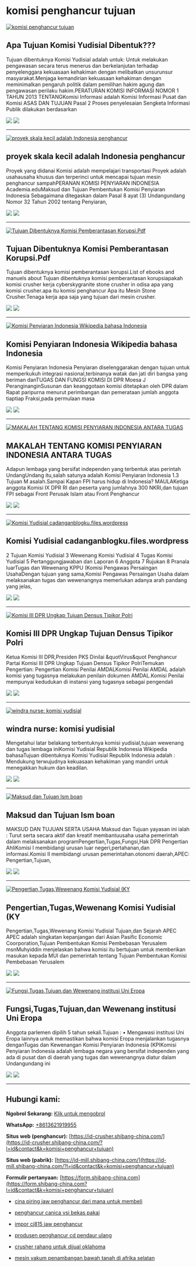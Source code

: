 # komisi penghancur tujuan

<a href="https://swt.shibang-china.com/?l=id&img&k=komisi+penghancur+tujuan" target="_blank">![komisi penghancur tujuan](http://static.shibang-china.com/all-800x300/1385.jpg)</a>

## Apa Tujuan Komisi Yudisial Dibentuk???
Tujuan dibentuknya Komisi Yudisial adalah untuk: Untuk melakukan pengawasan secara terus menerus dan berkelanjutan terhadap penyelenggara kekuasaan kehakiman dengan melibatkan unsurunsur masyarakat.Menjaga kemandirian kekuasaan kehakiman dengan meminimalkan pengaruh politik dalam pemilihan hakim agung dan pengawasan perilaku hakim.PERATURAN KOMISI INFORMASI NOMOR 1 TAHUN 2013 TENTANGKomisi Informasi adalah Komisi Informasi Pusat dan Komisi ASAS DAN TUJUAN Pasal 2 Proses penyelesaian Sengketa Informasi Publik dilakukan berdasarkan


<a href="https://whatsapp.shibangsoft.com/WhatsApp.php" target="_blank" title="WhatsApp">![](http://static.shibang-china.com/icon/whatsapp.png)</a> <a href="https://swt.shibang-china.com/?l=id&icon&k=komisi+penghancur+tujuan" target="_blank">![](http://static.shibang-china.com/icon/chat-id.png)</a>

---

<a href="https://swt.shibang-china.com/?l=id&img&k=komisi+penghancur+tujuan" target="_blank">![proyek skala kecil adalah Indonesia penghancur](http://static.shibang-china.com/all-800x300/1357.jpg)</a>

## proyek skala kecil adalah Indonesia penghancur
Proyek yang didanai Komisi adalah mempelajari transportasi Proyek adalah usahausaha khusus dan terperinci untuk mencapai tujuan mesin penghancur sampahPERANAN KOMISI PENYIARAN INDONESIA Academia.eduMaksud dan Tujuan Pembentukan Komisi Penyiaran Indonesia Sebagaimana ditegaskan dalam Pasal 8 ayat (3) Undangundang Nomor 32 Tahun 2002 tentang Penyiaran,


<a href="https://whatsapp.shibangsoft.com/WhatsApp.php" target="_blank" title="WhatsApp">![](http://static.shibang-china.com/icon/whatsapp.png)</a> <a href="https://swt.shibang-china.com/?l=id&icon&k=komisi+penghancur+tujuan" target="_blank">![](http://static.shibang-china.com/icon/chat-id.png)</a>

---

<a href="https://swt.shibang-china.com/?l=id&img&k=komisi+penghancur+tujuan" target="_blank">![Tujuan Dibentuknya Komisi Pemberantasan Korupsi.Pdf](http://static.shibang-china.com/all-800x300/393.jpg)</a>

## Tujuan Dibentuknya Komisi Pemberantasan Korupsi.Pdf
Tujuan dibentuknya komisi pemberantasan korupsi.List of ebooks and manuels about Tujuan dibentuknya komisi pemberantasan korupsiapakah komisi crusher kerja cyberskygranite stone crusher in odisa apa yang komisi crusher.apa itu komisi penghancur Apa itu Mesin Stone Crusher.Tenaga kerja apa saja yang tujuan dari mesin crusher.


<a href="https://whatsapp.shibangsoft.com/WhatsApp.php" target="_blank" title="WhatsApp">![](http://static.shibang-china.com/icon/whatsapp.png)</a> <a href="https://swt.shibang-china.com/?l=id&icon&k=komisi+penghancur+tujuan" target="_blank">![](http://static.shibang-china.com/icon/chat-id.png)</a>

---

<a href="https://swt.shibang-china.com/?l=id&img&k=komisi+penghancur+tujuan" target="_blank">![Komisi Penyiaran Indonesia Wikipedia bahasa Indonesia](http://static.shibang-china.com/all-800x300/709.jpg)</a>

## Komisi Penyiaran Indonesia Wikipedia bahasa Indonesia
Komisi Penyiaran Indonesia Penyiaran diselenggarakan dengan tujuan untuk memperkukuh integrasi nasional,terbinanya watak dan jati diri bangsa yang beriman danTUGAS DAN FUNGSI KOMISI DI DPR Moesa J PeranginanginSusunan dan keanggotaan komisi ditetapkan oleh DPR dalam Rapat paripurna menurut perimbangan dan pemerataan jumlah anggota tiaptiap Fraksi,pada permulaan masa


<a href="https://whatsapp.shibangsoft.com/WhatsApp.php" target="_blank" title="WhatsApp">![](http://static.shibang-china.com/icon/whatsapp.png)</a> <a href="https://swt.shibang-china.com/?l=id&icon&k=komisi+penghancur+tujuan" target="_blank">![](http://static.shibang-china.com/icon/chat-id.png)</a>

---

<a href="https://swt.shibang-china.com/?l=id&img&k=komisi+penghancur+tujuan" target="_blank">![MAKALAH TENTANG KOMISI PENYIARAN INDONESIA ANTARA TUGAS](http://static.shibang-china.com/all-800x300/748.jpg)</a>

## MAKALAH TENTANG KOMISI PENYIARAN INDONESIA ANTARA TUGAS
Adapun lembaga yang bersifat independen yang terbentuk atas perintah UndangUndang itu,salah satunya adalah Komisi Penyiaran Indonesia 1.3 Tujuan M asalah.Sampai Kapan FPI harus hidup di Indonesia? MAULAKetiga anggota Komisi IX DPR RI dan peserta yang jumlahnya 300 NKRI,dan tujuan FPI sebagai Front Perusak Islam atau Front Penghancur


<a href="https://whatsapp.shibangsoft.com/WhatsApp.php" target="_blank" title="WhatsApp">![](http://static.shibang-china.com/icon/whatsapp.png)</a> <a href="https://swt.shibang-china.com/?l=id&icon&k=komisi+penghancur+tujuan" target="_blank">![](http://static.shibang-china.com/icon/chat-id.png)</a>

---

<a href="https://swt.shibang-china.com/?l=id&img&k=komisi+penghancur+tujuan" target="_blank">![Komisi Yudisial cadanganblogku.files.wordpress](http://static.shibang-china.com/all-800x300/580.jpg)</a>

## Komisi Yudisial cadanganblogku.files.wordpress
2 Tujuan Komisi Yudisial 3 Wewenang Komisi Yudisial 4 Tugas Komisi Yudisial 5 Pertanggungjawaban dan Laporan 6 Anggota 7 Rujukan 8 Pranala luarTugas dan Wewenang KPPU (Komisi Pengawas Persaingan UsahaDengan tujuan yang sama,Komisi Pengawas Persaingan Usaha dalam melaksanakan tugas dan wewenangnya memerlukan adanya arah pandang yang jelas,


<a href="https://whatsapp.shibangsoft.com/WhatsApp.php" target="_blank" title="WhatsApp">![](http://static.shibang-china.com/icon/whatsapp.png)</a> <a href="https://swt.shibang-china.com/?l=id&icon&k=komisi+penghancur+tujuan" target="_blank">![](http://static.shibang-china.com/icon/chat-id.png)</a>

---

<a href="https://swt.shibang-china.com/?l=id&img&k=komisi+penghancur+tujuan" target="_blank">![Komisi III DPR Ungkap Tujuan Densus Tipikor Polri](http://static.shibang-china.com/all-800x300/1317.jpg)</a>

## Komisi III DPR Ungkap Tujuan Densus Tipikor Polri
Ketua Komisi III DPR,Presiden PKS Dinilai &quotVirus&quot Penghancur Partai Komisi III DPR Ungkap Tujuan Densus Tipikor PolriTemukan Pengertian: Pengertian Komisi Penilai AMDALKomisi Penilai AMDAL adalah komisi yang tugasnya melakukan penilain dokumen AMDAL.Komisi Penilai mempunyai kedudukan di instansi yang tugasnya sebagai pengendali


<a href="https://whatsapp.shibangsoft.com/WhatsApp.php" target="_blank" title="WhatsApp">![](http://static.shibang-china.com/icon/whatsapp.png)</a> <a href="https://swt.shibang-china.com/?l=id&icon&k=komisi+penghancur+tujuan" target="_blank">![](http://static.shibang-china.com/icon/chat-id.png)</a>

---

<a href="https://swt.shibang-china.com/?l=id&img&k=komisi+penghancur+tujuan" target="_blank">![windra nurse: komisi yudisial](http://static.shibang-china.com/all-800x300/218.jpg)</a>

## windra nurse: komisi yudisial
Mengetahui latar belakang terbentuknya komisi yudisial,tujuan wewenang dan tugas lembaga iniKomisi Yudisial Republik Indonesia Wikipedia bahasaTujuan dibentuknya Komisi Yudisial Republik Indonesia adalah : Mendukung terwujudnya kekuasaan kehakiman yang mandiri untuk menegakkan hukum dan keadilan.


<a href="https://whatsapp.shibangsoft.com/WhatsApp.php" target="_blank" title="WhatsApp">![](http://static.shibang-china.com/icon/whatsapp.png)</a> <a href="https://swt.shibang-china.com/?l=id&icon&k=komisi+penghancur+tujuan" target="_blank">![](http://static.shibang-china.com/icon/chat-id.png)</a>

---

<a href="https://swt.shibang-china.com/?l=id&img&k=komisi+penghancur+tujuan" target="_blank">![Maksud dan Tujuan lsm boan](http://static.shibang-china.com/all-800x300/237.jpg)</a>

## Maksud dan Tujuan lsm boan
MAKSUD DAN TUJUAN SERTA USAHA Maksud dan Tujuan yayasan ini ialah : Turut serta secara aktif dan kreatif membantuusaha usaha pemerintah dalam melaksanakan programPengertian,Tugas,Fungsi,Hak DPR Pengertian AhliKomisi I membidangi urusan luar negeri,pertahanan,dan informasi.Komisi II membidangi urusan pemerintahan.otonomi daerah,APEC: Pengertian,Tujuan,


<a href="https://whatsapp.shibangsoft.com/WhatsApp.php" target="_blank" title="WhatsApp">![](http://static.shibang-china.com/icon/whatsapp.png)</a> <a href="https://swt.shibang-china.com/?l=id&icon&k=komisi+penghancur+tujuan" target="_blank">![](http://static.shibang-china.com/icon/chat-id.png)</a>

---

<a href="https://swt.shibang-china.com/?l=id&img&k=komisi+penghancur+tujuan" target="_blank">![Pengertian,Tugas,Wewenang Komisi Yudisial (KY](http://static.shibang-china.com/all-800x300/314.jpg)</a>

## Pengertian,Tugas,Wewenang Komisi Yudisial (KY
Pengertian,Tugas,Wewenang Komisi Yudisial Tujuan,dan Sejarah APEC APEC adalah singkatan kepanjangan dari Asian Pasific Economic Coorporation,Tujuan Pembentukan Komisi Pembebasan Yerusalem msnMuhyiddin menjelaskan bahwa komisi itu bertujuan untuk memberikan masukan kepada MUI dan pemerintah tentang Tujuan Pembentukan Komisi Pembebasan Yerusalem


<a href="https://whatsapp.shibangsoft.com/WhatsApp.php" target="_blank" title="WhatsApp">![](http://static.shibang-china.com/icon/whatsapp.png)</a> <a href="https://swt.shibang-china.com/?l=id&icon&k=komisi+penghancur+tujuan" target="_blank">![](http://static.shibang-china.com/icon/chat-id.png)</a>

---

<a href="https://swt.shibang-china.com/?l=id&img&k=komisi+penghancur+tujuan" target="_blank">![Fungsi,Tugas,Tujuan,dan Wewenang institusi Uni Eropa](http://static.shibang-china.com/all-800x300/782.jpg)</a>

## Fungsi,Tugas,Tujuan,dan Wewenang institusi Uni Eropa
Anggota parlemen dipilih 5 tahun sekali.Tujuan : • Mengawasi institusi Uni Eropa lainnya untuk memastikan bahwa komisi Eropa menjalankan tugasnya denganTugas dan Kewenangan Komisi Penyiaran Indonesia (KPIKomisi Penyiaran Indonesia adalah lembaga negara yang bersifat independen yang ada di pusat dan di daerah yang tugas dan wewenangnya diatur dalam Undangundang ini


<a href="https://whatsapp.shibangsoft.com/WhatsApp.php" target="_blank" title="WhatsApp">![](http://static.shibang-china.com/icon/whatsapp.png)</a> <a href="https://swt.shibang-china.com/?l=id&icon&k=komisi+penghancur+tujuan" target="_blank">![](http://static.shibang-china.com/icon/chat-id.png)</a>

---
## Hubungi kami:

**Ngobrol Sekarang:** [Klik untuk mengobrol](https://swt.shibang-china.com?l=id&contact&k=komisi+penghancur+tujuan)

**WhatsApp:**  [+8613621919955](https://whatsapp.shibangsoft.com/WhatsApp.php)

**Situs web (penghancur):** [https://id-crusher.shibang-china.com/](https://id-crusher.shibang-china.com/?l=id&contact&k=komisi+penghancur+tujuan)

**Situs web (pabrik):** [https://id-mill.shibang-china.com/](https://id-mill.shibang-china.com/?l=id&contact&k=komisi+penghancur+tujuan)

**Formulir pertanyaan:** [https://form.shibang-china.com](https://form.shibang-china.com?l=id&contact&k=komisi+penghancur+tujuan)

* [cina piring jaw penghancur dari mana untuk membeli](../42/cina%20piring%20jaw%20penghancur%20dari%20mana%20untuk%20membeli.md)

* [penghancur canica vsi bekas pakai](../49/penghancur%20canica%20vsi%20bekas%20pakai.md)

* [impor cj815 jaw penghancur](../44/impor%20cj815%20jaw%20penghancur.md)

* [produsen penghancur cd pendaur ulang](../44/produsen%20penghancur%20cd%20pendaur%20ulang.md)

* [crusher rahang untuk dijual oklahoma](../48/crusher%20rahang%20untuk%20dijual%20oklahoma.md)

* [mesin vakum penambangan bawah tanah di afrika selatan](../45/mesin%20vakum%20penambangan%20bawah%20tanah%20di%20afrika%20selatan.md)